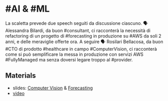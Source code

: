 # #AI & #ML

La scaletta prevede due speech seguiti da discussione ciascuno.
🗣 Alessandra Bilardi, da buon #consultant, ci racconterà la necessità di refactoring di un progetto di #forecasting in produzione su #AWS da soli 2 anni, e delle meraviglie offerte ora.
A seguire 🗣 Rosilari Bellacosa, da buon #CTO di prodotto #healthcare in campo #ComputerVision, ci racconterà come si può semplificare la messa in produzione con servizi AWS #FullyManaged ma senza doversi legare troppo al #provider.

## Materials

* slides: [Computer Vision](AUGVenezia.6.Rosilari.Bellacosa.pdf) & [Forecasting](AUGVenezia.6.Alessandra.Bilardi.pdf)
* [video](https://www.youtube.com/watch?v=DKGFD6a9rkA)
